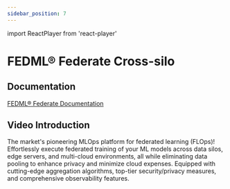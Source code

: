 ```yaml
---
sidebar_position: 7
---
```


import ReactPlayer from 'react-player'

# FEDML® Federate Cross-silo

## Documentation
[FEDML® Federate Documentation](./../federate/index.md)

## Video Introduction
The market's pioneering MLOps platform for federated learning (FLOps)! Effortlessly execute federated training of your ML models across data silos, edge servers, and multi-cloud environments, all while eliminating data pooling to enhance privacy and minimize cloud expenses. Equipped with cutting-edge aggregation algorithms, top-tier security/privacy measures, and comprehensive observability features.


<ReactPlayer playing controls url='https://fedml.ai/video/octopus_index.mp4' width="100%" height="528px"/>


